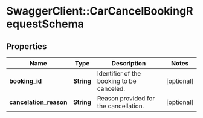 # SwaggerClient::CarCancelBookingRequestSchema

## Properties
Name | Type | Description | Notes
------------ | ------------- | ------------- | -------------
**booking_id** | **String** | Identifier of the booking to be canceled. | [optional] 
**cancelation_reason** | **String** | Reason provided for the cancellation. | [optional] 

